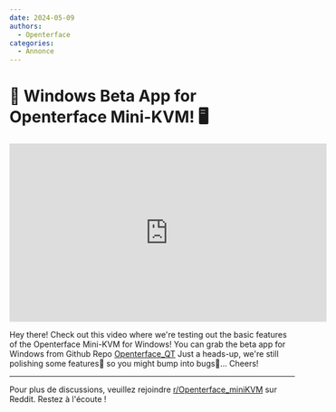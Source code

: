 ```yaml
---
date: 2024-05-09
authors:
  - Openterface
categories:
  - Annonce
---
```


# 🚀 Windows Beta App for Openterface Mini-KVM! 🖥️

<iframe width="560" height="315" src="https://www.youtube.com/embed/ERzpGtRvP2o?si=kTgl8-iQwSupuIT4" title="YouTube video player" frameborder="0" allow="accelerometer; autoplay; clipboard-write; encrypted-media; gyroscope; picture-in-picture; web-share" referrerpolicy="strict-origin-when-cross-origin" allowfullscreen></iframe>

Hey there! Check out this video where we're testing out the basic features of the Openterface Mini-KVM for Windows! You can grab the beta app for Windows from Github Repo [Openterface_QT](https://github.com/TechxArtisanStudio/Openterface_QT) Just a heads-up, we're still polishing some features🔧 so you might bump into bugs🐛... Cheers!
<!-- more -->

--------

Pour plus de discussions, veuillez rejoindre [r/Openterface_miniKVM](https://www.reddit.com/r/Openterface_miniKVM/) sur Reddit. Restez à l'écoute !